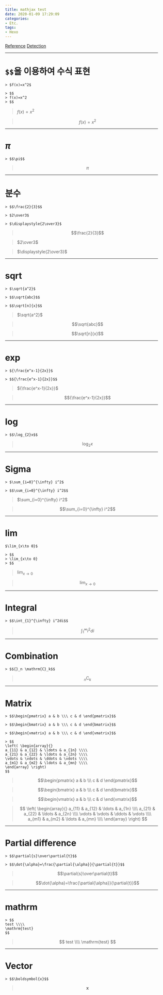 ```yaml
---
title: mathjax test
date: 2020-01-09 17:29:09
categories:
- Etc.
tags:
- Hexo
---
```

[Reference](https://easy-copy-mathjax.nakaken88.com/)
[Detection](http://detexify.kirelabs.org/classify.html)

***
# `$$`을 이용하여 수식 표현

~~~
> $f(x)=x^2$

> $$
> f(x)=x^2
> $$
~~~

> $f(x)=x^2$

> $$
> f(x)=x^2
> $$

<!-- more -->
***
# $\pi$

~~~
> $$\pi$$
~~~

> $$\pi$$

***
# 분수

~~~
> $$\frac{2}{3}$$

> $2\over3$

> $\displaystyle{2\over3}$
~~~

> $$\frac{2}{3}$$

> $2\over3$

> $\displaystyle{2\over3}$

***
# sqrt

~~~
> $\sqrt{a^2}$

> $$\sqrt{abc}$$

> $$\sqrt[n]{x}$$
~~~

> $\sqrt{a^2}$

> $$\sqrt{abc}$$

> $$\sqrt[n]{x}$$

***
# exp

~~~
> ${\frac{e^x-1}{2x}}$

> $${\frac{e^x-1}{2x}}$$
~~~

> ${\frac{e^x-1}{2x}}$

> $${\frac{e^x-1}{2x}}$$

***
# log

~~~
> $$\log_{2}x$$
~~~

> $$\log_{2}x$$

***
# Sigma

~~~
> $\sum_{i=0}^{\infty} i^2$

> $$\sum_{i=0}^{\infty} i^2$$
~~~

> $\sum_{i=0}^{\infty} i^2$

> $$\sum_{i=0}^{\infty} i^2$$

***
# lim

~~~
$\lim_{x\to 0}$

> $$
> \lim_{x\to 0}
> $$
~~~

> $\lim_{x\to 0}$

> $$
> \lim_{x\to 0}
> $$

***
# Integral

~~~
> $$\int_{1}^{\infty} i^2di$$
~~~

> $$\int_{1}^{\infty} i^2di$$

***
# Combination

~~~
> $${}_n \mathrm{C}_k$$
~~~

> $${}_n \mathrm{C}_k$$

***
# Matrix

~~~
> $$\begin{pmatrix} a & b \\\ c & d \end{pmatrix}$$

> $$\begin{bmatrix} a & b \\\ c & d \end{bmatrix}$$

> $$\begin{vmatrix} a & b \\\ c & d \end{vmatrix}$$

> $$
\left( \begin{array}{}
a_{11} & a_{12} & \ldots & a_{1n} \\\\
a_{21} & a_{22} & \ldots & a_{2n} \\\\
\vdots & \vdots & \ddots & \vdots \\\\
a_{m1} & a_{m2} & \ldots & a_{mn} \\\\
\end{array} \right)
$$
~~~

> $$\begin{pmatrix} a & b \\\ c & d \end{pmatrix}$$

> $$\begin{bmatrix} a & b \\\ c & d \end{bmatrix}$$

> $$\begin{vmatrix} a & b \\\ c & d \end{vmatrix}$$

> $$
\left( \begin{array}{}
a_{11} & a_{12} & \ldots & a_{1n} \\\\
a_{21} & a_{22} & \ldots & a_{2n} \\\\
\vdots & \vdots & \ddots & \vdots \\\\
a_{m1} & a_{m2} & \ldots & a_{mn} \\\\
\end{array} \right)
$$

***

# Partial difference

~~~
> $$\partial{s}\over\partial{t}$$

> $$\dot{\alpha}=\frac{\partial{\alpha}}{\partial{t}}$$
~~~

> $$\partial{s}\over\partial{t}$$

> $$\dot{\alpha}=\frac{\partial{\alpha}}{\partial{t}}$$

***
# mathrm

~~~
> $$
test \\\\
\mathrm{test}
$$
~~~

> $$
test \\\\
\mathrm{test}
$$

***
# Vector

~~~
> $$\boldsymbol{x}$$
~~~

> $$\boldsymbol{x}$$